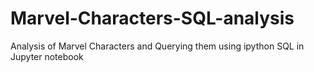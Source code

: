 # Marvel-Characters-SQL-analysis
Analysis of Marvel Characters and Querying them using ipython SQL in Jupyter notebook
